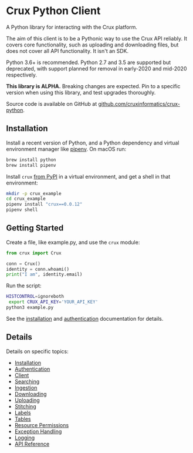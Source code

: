 # Crux Python Client

A Python library for interacting with the Crux platform.

The aim of this client is to be a Pythonic way to use the Crux API reliably. It covers core functionality, such as uploading and downloading files, but does not cover all API functionality. It isn't an SDK.

Python 3.6+ is recommended. Python 2.7 and 3.5 are supported but deprecated, with support planned for removal in early-2020 and mid-2020 respectively.

**This library is ALPHA.** Breaking changes are expected. Pin to a specific version when using this library, and test upgrades thoroughly.

Source code is available on GitHub at [github.com/cruxinformatics/crux-python](https://github.com/cruxinformatics/crux-python).

## Installation

Install a recent version of Python, and a Python dependency and virtual environment manager like [pipenv](https://pipenv.readthedocs.io/en/latest/). On macOS run:

```bash
brew install python
brew install pipenv
```

Install `crux` [from PyPI](https://pypi.org/project/crux/) in a virtual environment, and get a shell in that environment:

```bash
mkdir -p crux_example
cd crux_example
pipenv install "crux==0.0.12"
pipenv shell
```
## Getting Started

Create a file, like example.py, and use the `crux` module:

```python
from crux import Crux

conn = Crux()
identity = conn.whoami()
print("I am", identity.email)
```

Run the script:

```bash
HISTCONTROL=ignoreboth
 export CRUX_API_KEY='YOUR_API_KEY'
python3 example.py
```

See the [installation](installation.md) and [authentication](authentication.md) documentation for details.

## Details

Details on specific topics:

- [Installation](installation.md)
- [Authentication](authentication.md)
- [Client](client.md)
- [Searching](searching.md)
- [Ingestion](ingestion.md)
- [Downloading](downloading.md)
- [Uploading](uploading.md)
- [Stitching](stitching.md)
- [Labels](labels.md)
- [Tables](tables.md)
- [Resource Permissions](permissions.md)
- [Exception Handling](exception_handling.md)
- [Logging](logging.md)
- [API Reference](modules.rst)
